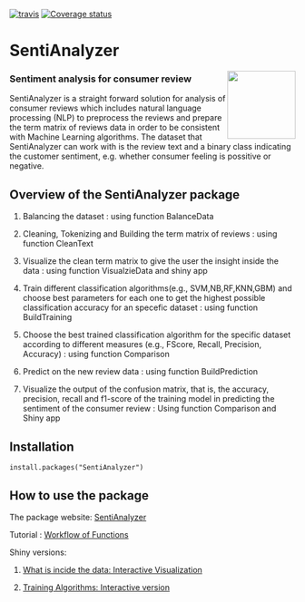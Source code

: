 

<!-- badges: start -->
[![travis](https://travis-ci.org/zahrakhoshmanesh/SentiAnalyzer.svg?branch=master)](https://travis-ci.org/zahrakhoshmanesh/SentiAnalyzer)
[![Coverage status](https://codecov.io/gh/zahrakhoshmanesh/SentiAnalyzer/branch/master/graph/badge.svg)](https://codecov.io/github/zahrakhoshmanesh/SentiAnalyzer?branch=master)


<!-- badges: end -->

# SentiAnalyzer
<img src="inst/extdata/SAhexlogo.png" align="right" width="120"/>



### Sentiment analysis for consumer review

SentiAnalyzer is a straight forward solution for analysis of consumer reviews which includes natural language processing (NLP) to preprocess the reviews and prepare the term matrix of reviews data in order to be consistent with Machine Learning algorithms. The dataset that SentiAnalyzer can work with is the review text and a binary class indicating the customer sentiment, e.g. whether consumer feeling is possitive or negative. 

##  Overview of the SentiAnalyzer package 

1. Balancing the dataset : using function BalanceData

2. Cleaning, Tokenizing and Building the term matrix of reviews : using function CleanText

3. Visualize the clean term matrix to give the user the insight inside the data : using function VisualzieData and shiny app

4. Train different classification algorithms(e.g., SVM,NB,RF,KNN,GBM) and choose best parameters for each one to get the highest possible classification accuracy for an specefic dataset : using function BuildTraining

5. Choose the best trained classification algorithm for the specific dataset according to different measures (e.g., FScore, Recall, Precision, Accuracy) : using function Comparison

6. Predict on the new review data : using function BuildPrediction

7. Visualize the output of the confusion matrix, that is, the accuracy, precision, recall and f1-score of the training model in predicting the sentiment of the consumer review : Using function Comparison and Shiny app



## Installation
`install.packages("SentiAnalyzer")`

## How to use the package

The package website: [SentiAnalyzer](https://zahrakhoshmanesh.github.io/SentiAnalyzer/)

Tutorial : [Workflow of Functions](https://zahrakhoshmanesh.github.io/SentiAnalyzer/articles/workflow.html)

Shiny versions:  

1. [What is incide the data: Interactive Visualization](https://joeybudi.shinyapps.io/zahra/)

2. [Training Algorithms: Interactive version](https://joeybudi.shinyapps.io/atousa/)







